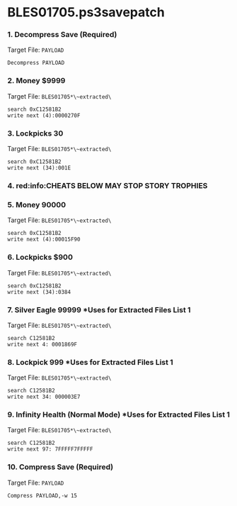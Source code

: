 # BLES01705.ps3savepatch

### 1. Decompress Save (Required)

Target File: `PAYLOAD`

```
Decompress PAYLOAD
```

### 2. Money $9999

Target File: `BLES01705*\~extracted\`

```
search 0xC12581B2
write next (4):0000270F
```

### 3. Lockpicks 30

Target File: `BLES01705*\~extracted\`

```
search 0xC12581B2
write next (34):001E
```

### 4. red:info:CHEATS BELOW MAY STOP STORY TROPHIES
### 5. Money 90000

Target File: `BLES01705*\~extracted\`

```
search 0xC12581B2
write next (4):00015F90
```

### 6. Lockpicks $900

Target File: `BLES01705*\~extracted\`

```
search 0xC12581B2
write next (34):0384
```

### 7. Silver Eagle 99999 *Uses for Extracted Files List 1

Target File: `BLES01705*\~extracted\`

```
search C12581B2
write next 4: 0001869F
```

### 8. Lockpick 999 *Uses for Extracted Files List 1

Target File: `BLES01705*\~extracted\`

```
search C12581B2
write next 34: 000003E7
```

### 9. Infinity Health (Normal Mode) *Uses for Extracted Files List 1

Target File: `BLES01705*\~extracted\`

```
search C12581B2
write next 97: 7FFFFF7FFFFF
```

### 10. Compress Save (Required)

Target File: `PAYLOAD`

```
Compress PAYLOAD,-w 15
```

